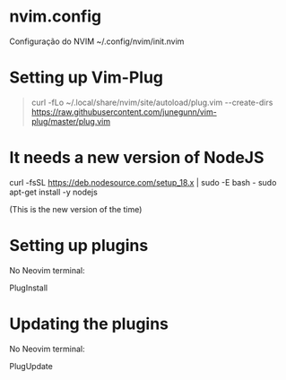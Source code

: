 # nvim.config
Configuração do NVIM ~/.config/nvim/init.nvim

# Setting up Vim-Plug

> curl -fLo ~/.local/share/nvim/site/autoload/plug.vim --create-dirs \
    https://raw.githubusercontent.com/junegunn/vim-plug/master/plug.vim
    
# It needs a new version of NodeJS

curl -fsSL https://deb.nodesource.com/setup_18.x | sudo -E bash -
sudo apt-get install -y nodejs

(This is the new version of the time)
    
# Setting up plugins

No Neovim terminal:

PlugInstall

# Updating the plugins

No Neovim terminal:

PlugUpdate
